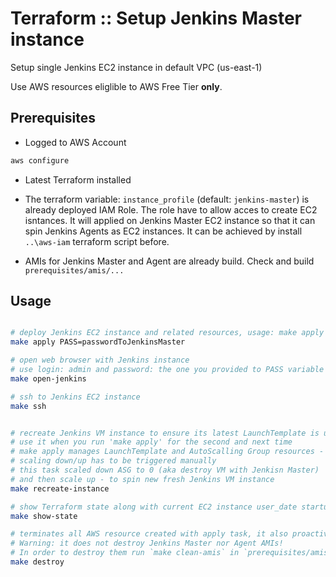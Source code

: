 # Terraform :: Setup Jenkins Master instance

Setup single Jenkins EC2 instance in default VPC (us-east-1)

Use  AWS resources eliglible to AWS Free Tier __only__.

## Prerequisites

* Logged to AWS Account

```bash
aws configure
```

* Latest Terraform installed

* The terraform variable: `instance_profile` (default: `jenkins-master`) is already deployed IAM Role.
  The role have to allow acces to create EC2 isntances. It will applied on Jenkins Master EC2 instance so that it can spin Jenkins Agents as EC2 instances. It can be achieved by install `..\aws-iam` terraform script before.

* AMIs for Jenkins Master and Agent are already build. Check and build `prerequisites/amis/...`

## Usage

```bash

# deploy Jenkins EC2 instance and related resources, usage: make apply PASS=passwordForJenkinsMaster
make apply PASS=passwordToJenkinsMaster

# open web browser with Jenkins instance
# use login: admin and password: the one you provided to PASS variable during make apply
make open-jenkins

# ssh to Jenkins EC2 instance
make ssh


# recreate Jenkins VM instance to ensure its latest LaunchTemplate is used
# use it when you run 'make apply' for the second and next time
# make apply manages LaunchTemplate and AutoScalling Group resources - so it does not recreate VMs directly
# scaling down/up has to be triggered manually
# this task scaled down ASG to 0 (aka destroy VM with Jenkisn Master)
# and then scale up - to spin new fresh Jenkins VM instance
make recreate-instance

# show Terraform state along with current EC2 instance user_date startup script
make show-state

# terminates all AWS resource created with apply task, it also proactively terminate all EC2 jenkins-agent instances.
# Warning: it does not destroy Jenkins Master nor Agent AMIs!
# In order to destroy them run `make clean-amis` in `prerequisites/amis/...` directories.
make destroy
```
